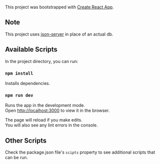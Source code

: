 This project was bootstrapped with [Create React App](https://github.com/facebook/create-react-app).

## Note

This project uses [json-server](https://github.com/typicode/json-server) in place of an actual db.

## Available Scripts

In the project directory, you can run:

### `npm install`

Installs dependencies.

### `npm run dev`

Runs the app in the development mode.<br />
Open [http://localhost:3000](http://localhost:3000) to view it in the browser.

The page will reload if you make edits.<br />
You will also see any lint errors in the console.


## Other Scripts

Check the package.json file's `scipts` property to see additional scripts that can be run.


